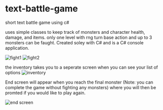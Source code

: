 # text-battle-game
short text battle game using c#

uses simple classes to keep track of monsters and character health, damage, and items. only one level with rng turn base action and up to 3 monsters can be faught. Created soley with C# and is a C# console application.


![fight1](https://user-images.githubusercontent.com/69628215/140593535-71a6f340-0e32-4351-87be-facff38fff33.PNG)
![fight2](https://user-images.githubusercontent.com/69628215/140593543-6c13a017-d17b-4dd2-95a0-0a0f251ad9fc.PNG)

the inventory takes you to a seperate screen when you can see your list of options
![inventory](https://user-images.githubusercontent.com/69628215/140593562-25091f5f-2253-4d3f-8806-0f3bdfad74ba.PNG)


End screen will appear when you reach the final monster (Note: you can complete the game without fighting any monsters) where you will then be promted if you would like to play again.


![end screen](https://user-images.githubusercontent.com/69628215/140593352-41a6e8cf-d096-48c5-890f-ac7528ca1b4e.PNG)
